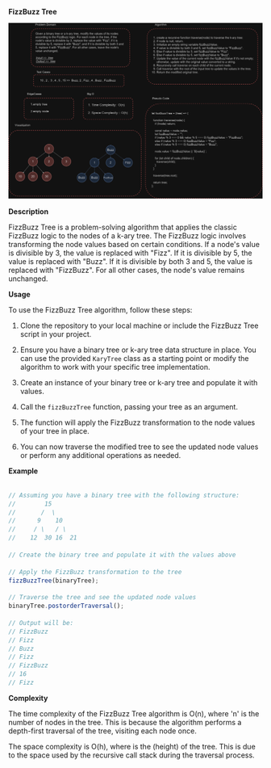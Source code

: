 **FizzBuzz Tree**

![FizzBuzz Tree](./fizzbuzz.png)

**Description**

FizzBuzz Tree is a problem-solving algorithm that applies the classic FizzBuzz logic to the nodes of a k-ary tree. The FizzBuzz logic involves transforming the node values based on certain conditions. If a node's value is divisible by 3, the value is replaced with "Fizz". If it is divisible by 5, the value is replaced with "Buzz". If it is divisible by both 3 and 5, the value is replaced with "FizzBuzz". For all other cases, the node's value remains unchanged.

**Usage**

To use the FizzBuzz Tree algorithm, follow these steps:

1. Clone the repository to your local machine or include the FizzBuzz Tree script in your project.

2. Ensure you have a binary tree or k-ary tree data structure in place. You can use the provided `KaryTree` class as a starting point or modify the algorithm to work with your specific tree implementation.

4. Create an instance of your binary tree or k-ary tree and populate it with values.

5. Call the `fizzBuzzTree` function, passing your tree as an argument.

6. The function will apply the FizzBuzz transformation to the node values of your tree in place.

7. You can now traverse the modified tree to see the updated node values or perform any additional operations as needed.

**Example**

```javascript

// Assuming you have a binary tree with the following structure:
//        15
//       /  \
//      9    10
//     / \   / \
//    12  30 16  21

// Create the binary tree and populate it with the values above

// Apply the FizzBuzz transformation to the tree
fizzBuzzTree(binaryTree);

// Traverse the tree and see the updated node values
binaryTree.postorderTraversal();

// Output will be:
// FizzBuzz
// Fizz
// Buzz
// Fizz
// FizzBuzz
// 16
// Fizz

```

**Complexity**

The time complexity of the FizzBuzz Tree algorithm is O(n), where 'n' is the number of nodes in the tree. This is because the algorithm performs a depth-first traversal of the tree, visiting each node once.

The space complexity is O(h), where  is the  (height) of the tree. This is due to the space used by the recursive call stack during the traversal process.
